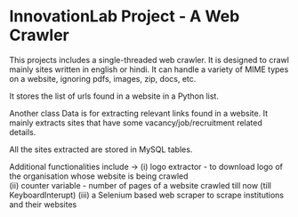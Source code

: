 # InnovationLab Project - A Web Crawler

This projects includes a single-threaded web crawler. It is designed to crawl mainly sites written in english or hindi.
It can handle a variety of MIME types on a website, ignoring pdfs, images, zip, docs, etc.

It stores the list of urls found in a website in a Python list. 

Another class Data is for extracting relevant links found in a website. It mainly extracts sites that have some vacancy/job/recruitment related details.

All the sites extracted are stored in MySQL tables.

Additional functionalities include -> (i) logo extractor - to download logo of the organisation whose website is being crawled  
                                      (ii) counter variable - number of pages of a website crawled till now (till KeyboardInterupt)
                                      (iii) a Selenium based web scraper to scrape institutions and their websites
